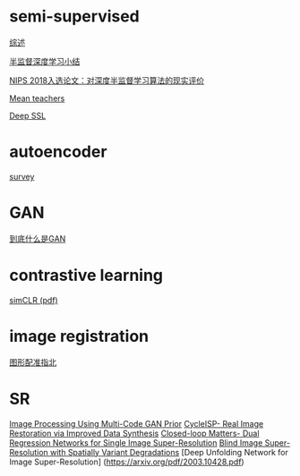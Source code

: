 # semi-supervised
[综述](https://blog.csdn.net/App_12062011/article/details/93314823)

[半监督深度学习小结](https://zhuanlan.zhihu.com/p/33196506)

[NIPS 2018入选论文：对深度半监督学习算法的现实评价](https://zhuanlan.zhihu.com/p/44099857)

[Mean teachers ](https://arxiv.org/abs/1703.01780)

[Deep SSL](https://zhuanlan.zhihu.com/c_138921102)

# autoencoder
[survey](https://www.jianshu.com/p/fd8311832c7a)

# GAN
[到底什么是GAN](https://www.msra.cn/zh-cn/news/features/gan-20170511)

# contrastive learning
[simCLR](https://arxiv.org/abs/2002.05709)[ (pdf)](https://arxiv.org/pdf/2002.05709.pdf)

# image registration
[图形配准指北](https://zhuanlan.zhihu.com/Image-Registration)

# SR
[Image Processing Using Multi-Code GAN Prior](https://arxiv.org/pdf/1912.07116.pdf)
[CycleISP- Real Image Restoration via Improved Data Synthesis](https://arxiv.org/pdf/2003.07761.pdf)
[Closed-loop Matters- Dual Regression Networks for Single Image Super-Resolution](https://arxiv.org/pdf/2003.07018.pdf)
[Blind Image Super-Resolution with Spatially Variant Degradations](https://dl.acm.org/doi/pdf/10.1145/3355089.3356575)
[Deep Unfolding Network for Image Super-Resolution] (https://arxiv.org/pdf/2003.10428.pdf)
